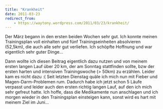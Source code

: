 ```yaml
---
title: "Krankheit"
date: 2011-03-23
redirect_from:
    - https://waytony.wordpress.com/2011/03/23/krankheit/
---
```


Der März begann in den ersten beiden Wochen sehr gut. Ich konnte meinen Trainingsplan voll einhalten und fünf Trainingseinheiten absolvieren (52,5km), die auch alle sehr gut verliefen. Ich schöpfte Hoffnung und war eigentlich sehr guter Dinge...

Dann wollte ich diesen Beitrag eigentlich dazu nutzen und von meinem ersten langen Lauf über 20 km, der am Sonntag stattfinden sollte, bzw der ersten harten und intensiven Trainingswoche (> 50km) zu erzählen. Leider kam es nicht dazu :( Seit letzten Dienstag quäle ich mich nun mit Fieber und Magen-Darm-Problemen rum. Dadurch habe ich jetzt schon 5 Läufe verpasst und leider auch den ersten richtig langen Lauf, auf den ich mich sehr gefreut hatte. Ich hoffe, dass die Medikamente nun anschlagen und ich morgen wieder in den Trainingsplan einsteigen kann, sonst wird es hart mit meinem Ziel im Juni...
<br><br>

